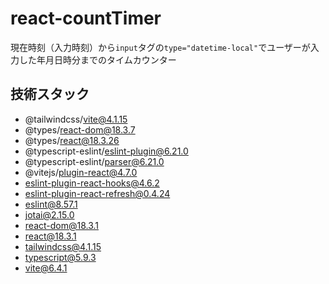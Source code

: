 # react-countTimer
現在時刻（入力時刻）から`input`タグの`type="datetime-local"`でユーザーが入力した年月日時分までのタイムカウンター

## 技術スタック
- @tailwindcss/vite@4.1.15
- @types/react-dom@18.3.7
- @types/react@18.3.26
- @typescript-eslint/eslint-plugin@6.21.0
- @typescript-eslint/parser@6.21.0
- @vitejs/plugin-react@4.7.0
- eslint-plugin-react-hooks@4.6.2
- eslint-plugin-react-refresh@0.4.24
- eslint@8.57.1
- jotai@2.15.0
- react-dom@18.3.1
- react@18.3.1
- tailwindcss@4.1.15
- typescript@5.9.3
- vite@6.4.1
